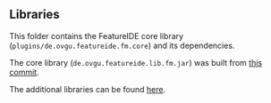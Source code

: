 ## Libraries

This folder contains the FeatureIDE core library
(`plugins/de.ovgu.featureide.fm.core`) and its dependencies.

The core library (`de.ovgu.featureide.lib.fm.jar`) was built from [this
commit](https://github.com/FeatureIDE/FeatureIDE/tree/abafd53713e8fe997dfe7e34e3bf8539d76e0e58/plugins/de.ovgu.featureide.fm.core/library).

The additional libraries can be found
[here](https://github.com/FeatureIDE/FeatureIDE/tree/abafd53713e8fe997dfe7e34e3bf8539d76e0e58/plugins/de.ovgu.featureide.fm.core/lib).
